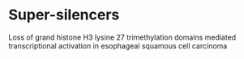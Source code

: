 # Super-silencers
Loss of grand histone H3 lysine 27 trimethylation domains mediated transcriptional activation in esophageal squamous cell carcinoma
